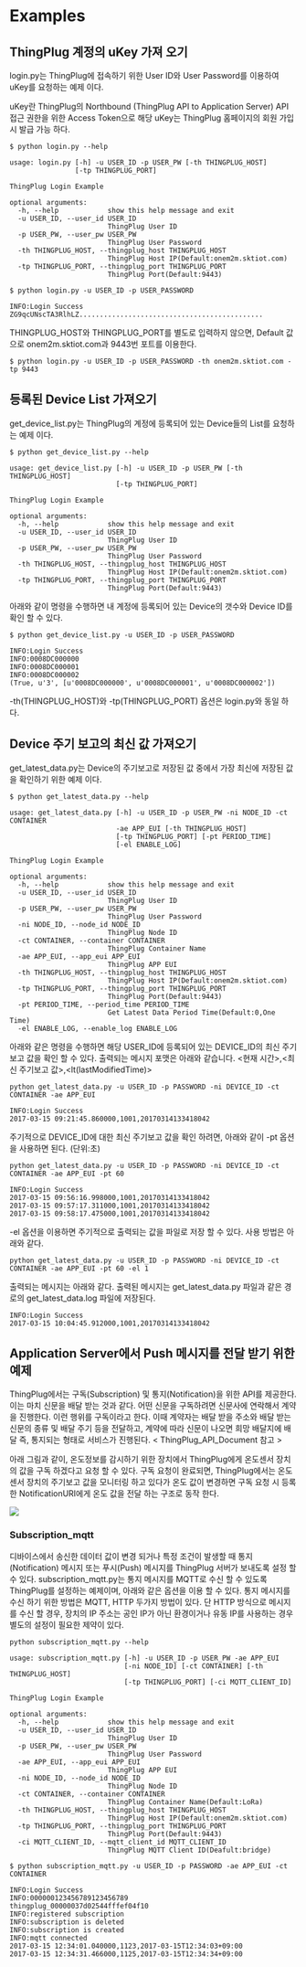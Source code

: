 # Examples

## ThingPlug 계정의 uKey 가져 오기
login.py는 ThingPlug에 접속하기 위한 User ID와 User Password를 이용하여 uKey를 요청하는 예제 이다.

uKey란 ThingPlug의 Northbound (ThingPlug API to Application Server) API 접근 권한을 위한 Access Token으로 해당 uKey는 ThingPlug 홈페이지의 회원 가입시 발급 가능 하다.

```
$ python login.py --help
```
```
usage: login.py [-h] -u USER_ID -p USER_PW [-th THINGPLUG_HOST]
                [-tp THINGPLUG_PORT]

ThingPlug Login Example

optional arguments:
  -h, --help            show this help message and exit
  -u USER_ID, --user_id USER_ID
                        ThingPlug User ID
  -p USER_PW, --user_pw USER_PW
                        ThingPlug User Password
  -th THINGPLUG_HOST, --thingplug_host THINGPLUG_HOST
                        ThingPlug Host IP(Default:onem2m.sktiot.com)
  -tp THINGPLUG_PORT, --thingplug_port THINGPLUG_PORT
                        ThingPlug Port(Default:9443)
```

```
$ python login.py -u USER_ID -p USER_PASSWORD
```
```
INFO:Login Success
ZG9qcUNscTA3RlhLZ.............................................
```

THINGPLUG_HOST와 THINGPLUG_PORT를 별도로 입력하지 않으면, Default 값으로 onem2m.sktiot.com과 9443번 포트를 이용한다.
```
$ python login.py -u USER_ID -p USER_PASSWORD -th onem2m.sktiot.com -tp 9443
```


## 등록된 Device List 가져오기
get_device_list.py는 ThingPlug의 계정에 등록되어 있는 Device들의 List를 요청하는 예제 이다.

```
$ python get_device_list.py --help
```
```
usage: get_device_list.py [-h] -u USER_ID -p USER_PW [-th THINGPLUG_HOST]
                          [-tp THINGPLUG_PORT]

ThingPlug Login Example

optional arguments:
  -h, --help            show this help message and exit
  -u USER_ID, --user_id USER_ID
                        ThingPlug User ID
  -p USER_PW, --user_pw USER_PW
                        ThingPlug User Password
  -th THINGPLUG_HOST, --thingplug_host THINGPLUG_HOST
                        ThingPlug Host IP(Default:onem2m.sktiot.com)
  -tp THINGPLUG_PORT, --thingplug_port THINGPLUG_PORT
                        ThingPlug Port(Default:9443)
```

아래와 같이 명령을 수행하면 내 계정에 등록되어 있는 Device의 갯수와 Device ID를 확인 할 수 있다.
```
$ python get_device_list.py -u USER_ID -p USER_PASSWORD
```
```
INFO:Login Success
INFO:0008DC000000
INFO:0008DC000001
INFO:0008DC000002
(True, u'3', [u'0008DC000000', u'0008DC000001', u'0008DC000002'])
```
-th(THINGPLUG_HOST)와 -tp(THINGPLUG_PORT) 옵션은 login.py와 동일 하다.

## Device 주기 보고의 최신 값 가져오기
get_latest_data.py는 Device의 주기보고로 저장된 값 중에서 가장 최신에 저장된 값을 확인하기 위한 예제 이다.

```
$ python get_latest_data.py --help
```
```
usage: get_latest_data.py [-h] -u USER_ID -p USER_PW -ni NODE_ID -ct CONTAINER
                          -ae APP_EUI [-th THINGPLUG_HOST]
                          [-tp THINGPLUG_PORT] [-pt PERIOD_TIME]
                          [-el ENABLE_LOG]

ThingPlug Login Example

optional arguments:
  -h, --help            show this help message and exit
  -u USER_ID, --user_id USER_ID
                        ThingPlug User ID
  -p USER_PW, --user_pw USER_PW
                        ThingPlug User Password
  -ni NODE_ID, --node_id NODE_ID
                        ThingPlug Node ID
  -ct CONTAINER, --container CONTAINER
                        ThingPlug Container Name
  -ae APP_EUI, --app_eui APP_EUI
                        ThingPlug APP EUI
  -th THINGPLUG_HOST, --thingplug_host THINGPLUG_HOST
                        ThingPlug Host IP(Default:onem2m.sktiot.com)
  -tp THINGPLUG_PORT, --thingplug_port THINGPLUG_PORT
                        ThingPlug Port(Default:9443)
  -pt PERIOD_TIME, --period_time PERIOD_TIME
                        Get Latest Data Period Time(Default:0,One Time)
  -el ENABLE_LOG, --enable_log ENABLE_LOG
```

아래와 같은 명령을 수행하면 해당 USER_ID에 등록되어 있는 DEVICE_ID의 최신 주기보고 값을 확인 할 수 있다.
출력되는 메시지 포맷은 아래와 같습니다.
<현재 시간>,<최신 주기보고 값>,<lt(lastModifiedTime)>

```
python get_latest_data.py -u USER_ID -p PASSWORD -ni DEVICE_ID -ct CONTAINER -ae APP_EUI
```
```
INFO:Login Success
2017-03-15 09:21:45.860000,1001,20170314133418042
```

주기적으로 DEVICE_ID에 대한 최신 주기보고 값을 확인 하려면, 아래와 같이 -pt 옵션을 사용하면 된다. (단위:초)
```
python get_latest_data.py -u USER_ID -p PASSWORD -ni DEVICE_ID -ct CONTAINER -ae APP_EUI -pt 60
```
```
INFO:Login Success
2017-03-15 09:56:16.998000,1001,20170314133418042
2017-03-15 09:57:17.311000,1001,20170314133418042
2017-03-15 09:58:17.475000,1001,20170314133418042
```

-el 옵션을 이용하면 주기적으로 출력되는 값을 파일로 저장 할 수 있다. 사용 방법은 아래와 같다.
```
python get_latest_data.py -u USER_ID -p PASSWORD -ni DEVICE_ID -ct CONTAINER -ae APP_EUI -pt 60 -el 1
```
출력되는 메시지는 아래와 같다. 출력된 메시지는 get_latest_data.py 파일과 같은 경로의 get_latest_data.log 파일에 저장된다.
```
INFO:Login Success
2017-03-15 10:04:45.912000,1001,20170314133418042
```

## Application Server에서 Push 메시지를 전달 받기 위한 예제

ThingPlug에서는 구독(Subscription) 및 통지(Notification)을 위한 API를 제공한다. 이는 마치 신문을 배달 받는 것과 같다. 어떤 신문을 구독하려면 신문사에 연락해서 계약을 진행한다. 이런 행위를 구독이라고 한다. 이때 계약자는 배달 받을 주소와 배달 받는 신문의 종류 및 배달 주기 등을 전달하고, 계약에 따라 신문이 나오면 희망 배달지에 배달 즉, 통지되는 형태로 서비스가 진행된다. < ThingPlug_API_Document 참고 >

아래 그림과 같이, 온도정보를 감시하기 위한 장치에서 ThingPlug에게 온도센서 장치의 값을 구독 하겠다고 요청 할 수 있다.
구독 요청이 완료되면, ThingPlug에서는 온도센서 장치의 주기보고 값을 모니터링 하고 있다가 온도 값이 변경하면 구독 요청 시 등록한 NotificationURI에게 온도 값을 전달 하는 구조로 동작 한다.

![](https://github.com/kaizen8501/thingplugAPI/blob/master/Example/image/thingplug_subscription.png?raw=true)


### Subscription_mqtt
디바이스에서 송신한 데이터 값이 변경 되거나 특정 조건이 발생할 때 통지(Notification) 메시지 또는 푸시(Push) 메시지를 ThingPlug 서버가 보내도록 설정 할 수 있다.
subscription_mqtt.py는 통지 메시지를 MQTT로 수신 할 수 있도록 ThingPlug를 설정하는 예제이며, 아래와 같은 옵션을 이용 할 수 있다.
통지 메시지를 수신 하기 위한 방법은 MQTT, HTTP 두가지 방법이 있다. 단 HTTP 방식으로 메시지를 수신 할 경우, 장치의 IP 주소는 공인 IP가 아닌 환경이거나 유동 IP를 사용하는 경우 별도의 설정이 필요한 제약이 있다.

```
python subscription_mqtt.py --help
```
```
usage: subscription_mqtt.py [-h] -u USER_ID -p USER_PW -ae APP_EUI
                            [-ni NODE_ID] [-ct CONTAINER] [-th THINGPLUG_HOST]
                            [-tp THINGPLUG_PORT] [-ci MQTT_CLIENT_ID]

ThingPlug Login Example

optional arguments:
  -h, --help            show this help message and exit
  -u USER_ID, --user_id USER_ID
                        ThingPlug User ID
  -p USER_PW, --user_pw USER_PW
                        ThingPlug User Password
  -ae APP_EUI, --app_eui APP_EUI
                        ThingPlug APP EUI
  -ni NODE_ID, --node_id NODE_ID
                        ThingPlug Node ID
  -ct CONTAINER, --container CONTAINER
                        ThingPlug Container Name(Default:LoRa)
  -th THINGPLUG_HOST, --thingplug_host THINGPLUG_HOST
                        ThingPlug Host IP(Default:onem2m.sktiot.com)
  -tp THINGPLUG_PORT, --thingplug_port THINGPLUG_PORT
                        ThingPlug Port(Default:9443)
  -ci MQTT_CLIENT_ID, --mqtt_client_id MQTT_CLIENT_ID
                        ThingPlug MQTT Client ID(Deafult:bridge)
```



```
$ python subscription_mqtt.py -u USER_ID -p PASSWORD -ae APP_EUI -ct CONTAINER
```

```
INFO:Login Success
INFO:000000123456789123456789
thingplug_00000037d02544fffef04f10
INFO:registered subscription
INFO:subscription is deleted
INFO:subscription is created
INFO:mqtt connected
2017-03-15 12:34:01.040000,1123,2017-03-15T12:34:03+09:00
2017-03-15 12:34:31.466000,1125,2017-03-15T12:34:34+09:00
```
